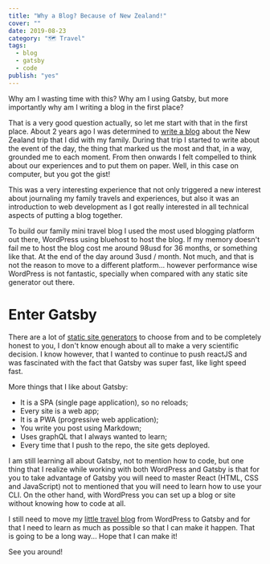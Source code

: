 ```yaml
---
title: "Why a Blog? Because of New Zealand!"
cover: ""
date: 2019-08-23
category: "🗺️ Travel"
tags:
  - blog
  - gatsby
  - code
publish: "yes"
---
```


Why am I wasting time with this? Why am I using Gatsby, but more importantly why am I writing a blog in the first place?

That is a very good question actually, so let me start with that in the first place. About 2 years ago I was determined to [write a blog](http://dont-grow-to-fast.com/) about the New Zealand trip that I did with my family. During that trip I started to write about the event of the day, the thing that marked us the most and that, in a way, grounded me to each moment. From then onwards I felt compelled to think about our experiences and to put them on paper. Well, in this case on computer, but you got the gist!

This was a very interesting experience that not only triggered a new interest about journaling my family travels and experiences, but also it was an introduction to web development as I got really interested in all technical aspects of putting a blog together.

To build our family mini travel blog I used the most used blogging platform out there, WordPress using bluehost to host the blog. If my memory doesn't fail me to host the blog cost me around 98usd for 36 months, or something like that. At the end of the day around 3usd / month. Not much, and that is not the reason to move to a different platform... however performance wise WordPress is not fantastic, specially when compared with any static site generator out there.

# Enter Gatsby

There are a lot of [static site generators](https://www.staticgen.com) to choose from and to be completely honest to you, I don't know enough about all to make a very scientific decision. I know however, that I wanted to continue to push reactJS and was fascinated with the fact that Gatsby was super fast, like light speed fast.

More things that I like about Gatsby:

- It is a SPA (single page application), so no reloads;
- Every site is a web app;
- It is a PWA (progressive web application);
- You write you post using Markdown;
- Uses graphQL that I always wanted to learn;
- Every time that I push to the repo, the site gets deployed.

I am still learning all about Gatsby, not to mention how to code, but one thing that I realize while working with both WordPress and Gatsby is that for you to take advantage of Gatsby you will need to master React (HTML, CSS and JavaScript) not to mentioned that you will need to learn how to use your CLI. On the other hand, with WordPress you can set up a blog or site without knowing how to code at all.

I still need to move my [little travel blog](http://dont-grow-to-fast.com/) from WordPress to Gatsby and for that I need to learn as much as possible so that I can make it happen. That is going to be a long way... Hope that I can make it!

See you around!
